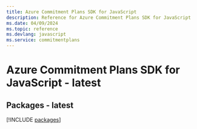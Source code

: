 ```yaml
---
title: Azure Commitment Plans SDK for JavaScript
description: Reference for Azure Commitment Plans SDK for JavaScript
ms.date: 04/09/2024
ms.topic: reference
ms.devlang: javascript
ms.service: commitmentplans
---
```

# Azure Commitment Plans SDK for JavaScript - latest
## Packages - latest
[!INCLUDE [packages](commitment-plans-index.md)]